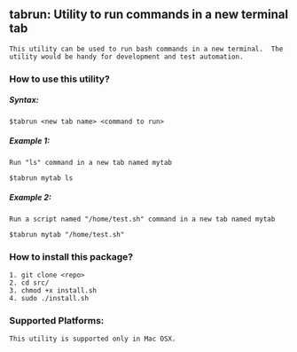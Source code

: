 ## tabrun: Utility to run commands in a new terminal tab

	This utility can be used to run bash commands in a new terminal.  The utility would be handy for development and test automation.

### How to use this utility?

##### Syntax:

	$tabrun <new tab name> <command to run>

##### Example 1:

	Run "ls" command in a new tab named mytab

	$tabrun mytab ls

##### Example 2:

	Run a script named "/home/test.sh" command in a new tab named mytab

	$tabrun mytab "/home/test.sh" 

### How to install this package?

	1. git clone <repo>
	2. cd src/
	3. chmod +x install.sh
	4. sudo ./install.sh

### Supported Platforms:

	This utility is supported only in Mac OSX.

